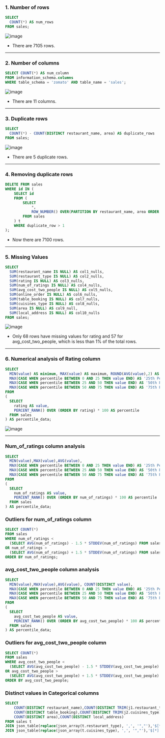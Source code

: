 ### 1. Number of rows
```sql
SELECT 
  COUNT(*) AS num_rows
FROM sales;
```
![image](https://github.com/Pratham955/Zomato_Banglore_Data_Analysis/assets/75075887/2c0d9f02-0594-4509-9ce9-71233708b7fc)

- There are 7105 rows.
***

### 2. Number of columns
```sql
SELECT COUNT(*) AS num_column
FROM information_schema.columns
WHERE table_schema = 'zomato' AND table_name = 'sales'; 
```
![image](https://github.com/Pratham955/Zomato_Banglore_Data_Analysis/assets/75075887/fa9f7a5b-dbd1-4fdf-a9ac-841aa65b5644)

- There are 11 columns.
***

### 3. Duplicate rows
```sql
SELECT 
  COUNT(*) - COUNT(DISTINCT restaurant_name, area) AS duplicate_rows
FROM sales;
```
![image](https://github.com/Pratham955/Zomato_Banglore_Data_Analysis/assets/75075887/3d360bb2-954b-4ee6-9584-bcd8db931e04)
- There are 5 duplicate rows.
***

### 4. Removing duplicate rows 
```sql
DELETE FROM sales
WHERE id IN (
    SELECT id
    FROM (
        SELECT 
            *,
            ROW_NUMBER() OVER(PARTITION BY restaurant_name, area ORDER BY restaurant_name) AS duplicate_row
        FROM sales
    ) t
    WHERE duplicate_row > 1
);
```
- Now there are 7100 rows.
***

### 5. Missing Values
```sql 
SELECT 
  SUM(restaurant_name IS NULL) AS col1_nulls,
  SUM(restaurant_type IS NULL) AS col2_nulls,
  SUM(rating IS NULL) AS col3_nulls,
  SUM(num_of_ratings IS NULL) AS col4_nulls,
  SUM(avg_cost_two_people IS NULL) AS col5_nulls,
  SUM(online_order IS NULL) AS col6_nulls,
  SUM(table_booking IS NULL) AS col7_nulls,
  SUM(cuisines_type IS NULL) AS col8_nulls,
  SUM(area IS NULL) AS col9_null,
  SUM(local_address IS NULL) AS col10_nulls
FROM sales;
```
![image](https://github.com/Pratham955/Zomato_Banglore_Data_Analysis/assets/75075887/149e165f-d765-42e2-aaee-f91ba5e97045)

- Only 68 rows have missing values for rating and 57 for avg_cost_two_people, which is less than 1% of the total rows.
***

### 6. Numerical analysis of Rating column 
```sql
SELECT 
  MIN(value) AS minimum, MAX(value) AS maximum, ROUND(AVG(value),2) AS average, COUNT(DISTINCT value) AS distinct_ratings,
  MAX(CASE WHEN percentile BETWEEN 0 AND 25 THEN value END) AS '25th Percentile',
  MAX(CASE WHEN percentile BETWEEN 25 AND 50 THEN value END) AS '50th Percentile',
  MAX(CASE WHEN percentile BETWEEN 50 AND 75 THEN value END) AS '75th Percentile'
FROM
(
  SELECT 
    rating AS value,
    PERCENT_RANK() OVER (ORDER BY rating) * 100 AS percentile
  FROM sales
) AS percentile_data; 
```
![image](https://github.com/Pratham955/Zomato_Banglore_Data_Analysis/assets/75075887/e2263d4b-1b36-4e42-9702-6007ce5e4f5e)
***

### Num_of_ratings column analysis
```sql
SELECT 
  MIN(value),MAX(value),AVG(value),
  MAX(CASE WHEN percentile BETWEEN 0 AND 25 THEN value END) AS '25th Percentile',
  MAX(CASE WHEN percentile BETWEEN 25 AND 50 THEN value END) AS '50th Percentile',
  MAX(CASE WHEN percentile BETWEEN 50 AND 75 THEN value END) AS '75th Percentile'
FROM
(
  SELECT 
    num_of_ratings AS value,
    PERCENT_RANK() OVER (ORDER BY num_of_ratings) * 100 AS percentile
  FROM sales
) AS percentile_data;
```

### Outliers for num_of_ratings column 
```sql
SELECT COUNT(*)
FROM sales
WHERE num_of_ratings <
  (SELECT AVG(num_of_ratings) - 1.5 * STDDEV(num_of_ratings) FROM sales)
OR num_of_ratings >
  (SELECT AVG(num_of_ratings) + 1.5 * STDDEV(num_of_ratings) FROM sales)
ORDER BY num_of_ratings; 
```

### avg_cost_two_people column analysis
```sql
SELECT 
  MIN(value),MAX(value),AVG(value), COUNT(DISTINCT value),
  MAX(CASE WHEN percentile BETWEEN 0 AND 25 THEN value END) AS '25th Percentile',
  MAX(CASE WHEN percentile BETWEEN 25 AND 50 THEN value END) AS '50th Percentile',
  MAX(CASE WHEN percentile BETWEEN 50 AND 75 THEN value END) AS '75th Percentile'
FROM
(
  SELECT 
    avg_cost_two_people AS value,
    PERCENT_RANK() OVER (ORDER BY avg_cost_two_people) * 100 AS percentile
  FROM sales
) AS percentile_data; 
```
 
### Outliers for avg_cost_two_people column 
```sql
SELECT COUNT(*)
FROM sales
WHERE avg_cost_two_people <
  (SELECT AVG(avg_cost_two_people) - 1.5 * STDDEV(avg_cost_two_people) FROM sales)
OR avg_cost_two_people >
  (SELECT AVG(avg_cost_two_people) + 1.5 * STDDEV(avg_cost_two_people) FROM sales)
ORDER BY avg_cost_two_people;
```

### Distinct values in Categorical columns
```sql
SELECT 
	COUNT(DISTINCT restaurant_name),COUNT(DISTINCT TRIM(j1.restaurant_type)),COUNT(DISTINCT online_order),
    COUNT(DISTINCT table_booking),COUNT(DISTINCT TRIM(j2.cuisines_type)),
    COUNT(DISTINCT area),COUNT(DISTINCT local_address)
FROM sales t
JOIN json_table(replace(json_array(t.restaurant_type), ',', '","'),'$[*]' COLUMNS (restaurant_type VARCHAR(30) PATH '$')) j1
JOIN json_table(replace(json_array(t.cuisines_type), ',', '","'),'$[*]' COLUMNS (cuisines_type VARCHAR(30) PATH '$')) j2;
```
